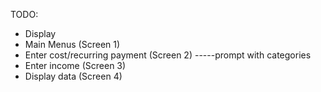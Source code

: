 TODO:
- Display
- Main Menus (Screen 1)
- Enter cost/recurring payment (Screen 2)
-----prompt with categories
- Enter income (Screen 3)
- Display data (Screen 4)

